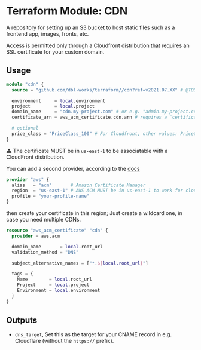 # Terraform Module: CDN

A repository for setting up an S3 bucket to host static files such as a frontend app, images, fronts, etc.

Access is permitted only through a Cloudfront distribution that requires an SSL certificate for your custom domain.


## Usage

```terraform
module "cdn" {
  source = "github.com/dbl-works/terraform//cdn?ref=v2021.07.XX" # @TODO: update on release

  environment     = local.environment
  project         = local.project
  domain_name     = "cdn.my-project.com" # or e.g. "admin.my-project.com"
  certificate_arn = aws_acm_certificate.cdn.arn # requires a `certificate` module to be created separately

  # optional
  price_class = "PriceClass_100" # For Cloudfront, other values: PriceClass_All, PriceClass_200
}
```

:warning: The certificate MUST be in `us-east-1` to be associatable with a CloudFront distribution.

You can add a second provider, according to the [docs](https://www.terraform.io/docs/configuration-0-11/providers.html#multiple-provider-instances)

```terraform
provider "aws" {
  alias   = "acm"       # Amazon Certificate Manager
  region  = "us-east-1" # AWS ACM MUST be in us-east-1 to work for cloudfron
  profile = "your-profile-name"
}
```

then create your certificate in this region; Just create a wildcard one, in case you need multiple CDNs.

```terraform
resource "aws_acm_certificate" "cdn" {
  provider = aws.acm

  domain_name       = local.root_url
  validation_method = "DNS"

  subject_alternative_names = ["*.${local.root_url}"]

  tags = {
    Name        = local.root_url
    Project     = local.project
    Environment = local.environment
  }
}
```

## Outputs
- `dns_target`, Set this as the target for your CNAME record in e.g. Cloudflare (without the `https://` prefix).
